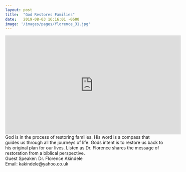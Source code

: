```yaml
---
layout: post
title:  "God Restores Families"
date:   2019-08-03 16:16:01 -0600
image: '/images/pages/florence_31.jpg'
---
```

<iframe width="560" height="315" src="https://www.youtube.com/embed/z5VJ92pderk" frameborder="0" allow="accelerometer; autoplay; encrypted-media; gyroscope; picture-in-picture" allowfullscreen></iframe>
God is in the process of restoring families. His word is a compass that guides us through all the journeys of life. 
Gods intent is to restore us back to his original plan for our lives. Listen as Dr. Florence shares the message of restoration from a biblical perspective. 
<br>
Guest Speaker: Dr. Florence Akindele <br>
Email: kakindele@yahoo.co.uk 
